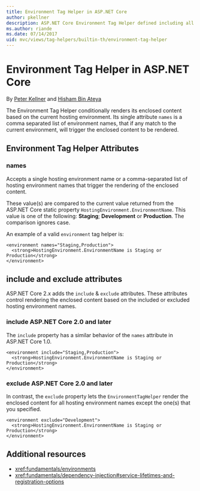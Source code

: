 ```yaml
---
title: Environment Tag Helper in ASP.NET Core
author: pkellner
description: ASP.NET Core Environment Tag Helper defined including all properties
ms.author: riande
ms.date: 07/14/2017
uid: mvc/views/tag-helpers/builtin-th/environment-tag-helper
---
```

# Environment Tag Helper in ASP.NET Core

By [Peter Kellner](http://peterkellner.net) and [Hisham Bin Ateya](https://twitter.com/hishambinateya)

The Environment Tag Helper conditionally renders its enclosed content based on the current hosting environment. Its single attribute `names` is a comma separated list of environment names, that if any match to the current environment, will trigger the enclosed content to be rendered.

## Environment Tag Helper Attributes

### names

Accepts a single hosting environment name or a comma-separated list of hosting environment names that trigger the rendering of the enclosed content.

These value(s) are compared to the current value returned from the ASP.NET Core static property `HostingEnvironment.EnvironmentName`.  This value is one of the following: **Staging**; **Development** or **Production**. The comparison ignores case.

An example of a valid `environment` tag helper is:

```cshtml
<environment names="Staging,Production">
  <strong>HostingEnvironment.EnvironmentName is Staging or Production</strong>
</environment>
```

## include and exclude attributes

ASP.NET Core 2.x adds the `include` & `exclude` attributes. These attributes control rendering the enclosed content based on the included or excluded hosting environment names.

### include ASP.NET Core 2.0 and later

The `include` property has a similar behavior of the `names` attribute in ASP.NET Core 1.0.

```cshtml
<environment include="Staging,Production">
  <strong>HostingEnvironment.EnvironmentName is Staging or Production</strong>
</environment>
```

### exclude ASP.NET Core 2.0 and later

In contrast, the `exclude` property lets the `EnvironmentTagHelper` render the enclosed content for all hosting environment names except the one(s) that you specified.

```cshtml
<environment exclude="Development">
  <strong>HostingEnvironment.EnvironmentName is Staging or Production</strong>
</environment>
```

## Additional resources

* <xref:fundamentals/environments>
* <xref:fundamentals/dependency-injection#service-lifetimes-and-registration-options>
